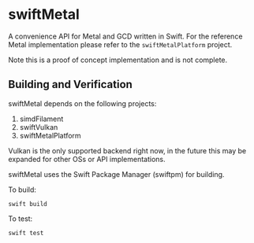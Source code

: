 # swiftMetal

A convenience API for Metal and GCD written in Swift. For the reference Metal implementation please refer to the `swiftMetalPlatform` project.

Note this is a proof of concept implementation and is not complete.

## Building and Verification

swiftMetal depends on the following projects:
1. simdFilament
2. swiftVulkan
3. swiftMetalPlatform

Vulkan is the only supported backend right now, in the future this may be expanded
for other OSs or API implementations.

swiftMetal uses the Swift Package Manager (swiftpm) for building.

To build:
```
swift build
```

To test:
```
swift test
```

